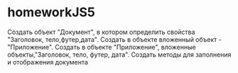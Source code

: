 # homeworkJS5
Создать объект "Документ", в котором определить свойства "Заголовок, тело,футер,дата". Создать в объекте вложенный объект - "Приложение". Создать в объекте "Приложение", вложенные объекты,"Заголовок, тело, футер, дата". Создать методы для заполнения и отображения документа
